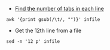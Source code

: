 * [Find the number of tabs in each line](https://stackoverflow.com/questions/15517363/how-to-count-number-of-tabs-in-each-line-using-shell-script)
```
awk '{print gsub(/\t/, "")}' infile
```
* Get the 12th line from a file
```
sed -n '12 p' infile
```
